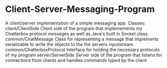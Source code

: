 # Client-Server-Messaging-Program
A client/server implementation of a simple messaging app.
Classes:
  client/ClientSide
    Client side of the program that implemements my Chatterbox protocol messages as well as Java's built in Socket
    class.
  common/ChatMessage
    Class for representing a message that implements serializable to write the objects to the the servers inputstream
  common/ChatterboxProtocol
    Interface for holding the necessary protocols of my program
  server/ServerSide
    Server side of the program that listens for connections from clients and handles commands typed by the client
    
  
